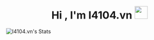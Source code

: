 <h1 align="center">
    <b>Hi , I'm I4104.vn </b>
    <img src="https://media.giphy.com/media/hvRJCLFzcasrR4ia7z/giphy.gif" width="35">
</h1>

![I4104.vn's Stats](https://github-readme-stats.vercel.app/api?username=i4104&show_icons=true&theme=tokyonight)
